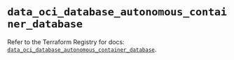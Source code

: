 # `data_oci_database_autonomous_container_database`

Refer to the Terraform Registry for docs: [`data_oci_database_autonomous_container_database`](https://registry.terraform.io/providers/oracle/oci/7.19.0/docs/data-sources/database_autonomous_container_database).
